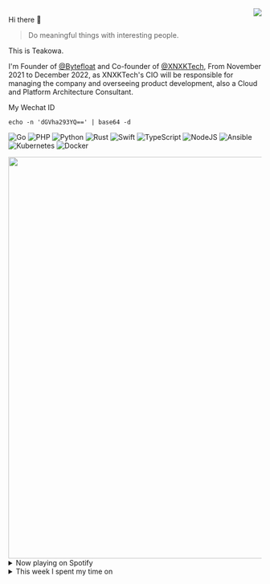 <img align="right" src="https://github-readme-stats.vercel.app/api?username=teakowa&theme=swift&hide_border=false&include_all_commits=false&count_private=true" />


Hi there 👋

> Do meaningful things with interesting people.

This is Teakowa.

I'm Founder of [@Bytefloat](https://github.com/Bytefloat) and Co-founder of [@XNXKTech](https://github.com/XNXKTech), From November 2021 to December 2022, as XNXKTech's CIO will be responsible for managing the company and overseeing product development, also a Cloud and Platform Architecture Consultant.

My Wechat ID

```
echo -n 'dGVha293YQ==' | base64 -d
```


![Go](https://img.shields.io/badge/go-%2300ADD8.svg?style=for-the-badge&logo=go&logoColor=white) ![PHP](https://img.shields.io/badge/php-%23777BB4.svg?style=for-the-badge&logo=php&logoColor=white) ![Python](https://img.shields.io/badge/python-3670A0?style=for-the-badge&logo=python&logoColor=ffdd54) ![Rust](https://img.shields.io/badge/rust-%23000000.svg?style=for-the-badge&logo=rust&logoColor=white) ![Swift](https://img.shields.io/badge/swift-F54A2A?style=for-the-badge&logo=swift&logoColor=white) ![TypeScript](https://img.shields.io/badge/typescript-%23007ACC.svg?style=for-the-badge&logo=typescript&logoColor=white) ![NodeJS](https://img.shields.io/badge/node.js-6DA55F?style=for-the-badge&logo=node.js&logoColor=white) ![Ansible](https://img.shields.io/badge/ansible-%231A1918.svg?style=for-the-badge&logo=ansible&logoColor=white) ![Kubernetes](https://img.shields.io/badge/kubernetes-%23326ce5.svg?style=for-the-badge&logo=kubernetes&logoColor=white) ![Docker](https://img.shields.io/badge/docker-%230db7ed.svg?style=for-the-badge&logo=docker&logoColor=white)

<a href="https://github.com/ryo-ma/github-profile-trophy">
  <img width=800 src="https://github-profile-trophy.vercel.app/?username=teakowa&theme=flat&no-frame=true&no-bg=true&margin-w=4&column=8"/>
</a>

<details>
  <summary>Now playing on Spotify</summary>
  
[![spotify-github-profile](https://spotify-github-profile.vercel.app/api/view?uid=ordinary89&cover_image=true&theme=default&bar_color=1fec18&bar_color_cover=true)](https://github.com/kittinan/spotify-github-profile)
</details>

<details>
  <summary>This week I spent my time on</summary>

📊 **This week I spent my time on**
<!--START_SECTION:waka-->

```text
TypeScript    2 hrs 13 mins   ████████████████▒░░░░░░░░   65.10 %
Text          17 mins         ██▒░░░░░░░░░░░░░░░░░░░░░░   08.71 %
textmate      13 mins         █▓░░░░░░░░░░░░░░░░░░░░░░░   06.75 %
Docker        10 mins         █▒░░░░░░░░░░░░░░░░░░░░░░░   05.25 %
YAML          9 mins          █▒░░░░░░░░░░░░░░░░░░░░░░░   04.75 %
Direnv File   7 mins          █░░░░░░░░░░░░░░░░░░░░░░░░   03.49 %
```

<!--END_SECTION:waka-->
</details>

